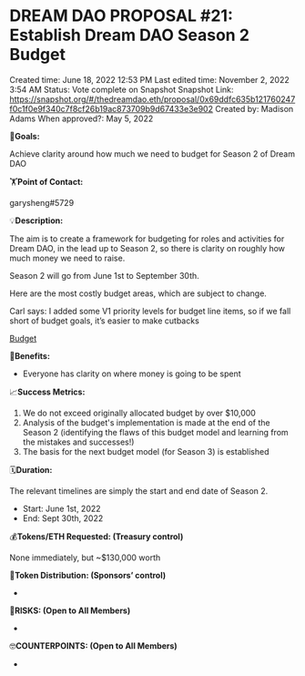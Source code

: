# DREAM DAO PROPOSAL #21: Establish Dream DAO Season 2 Budget

Created time: June 18, 2022 12:53 PM
Last edited time: November 2, 2022 3:54 AM
Status: Vote complete on Snapshot
Snapshot Link: https://snapshot.org/#/thedreamdao.eth/proposal/0x69ddfc635b121760247f0c1f0e9f340c7f8cf26b19ac873709b9d67433e3e902
Created by: Madison Adams
When approved?: May 5, 2022

🎯**Goals:**

Achieve clarity around how much we need to budget for Season 2 of Dream DAO

🏋️**Point of Contact:**

garysheng#5729

💡**Description:**

The aim is to create a framework for budgeting for roles and activities for Dream DAO, in the lead up to Season 2, so there is clarity on roughly how much money we need to raise.

Season 2 will go from June 1st to September 30th.

Here are the most costly budget areas, which are subject to change.

Carl says: I added some V1 priority levels for budget line items, so if we fall short of budget goals, it’s easier to make cutbacks

[Budget](DREAM%20DAO%20PROPOSAL%20#21%20Establish%20Dream%20DAO%20Season%20%2090642cee95b54611a0180eac742f4ccc/Budget%20dda2cf584d404f16b221997a08364bda.csv)

💚**Benefits:**

- Everyone has clarity on where money is going to be spent

📈**Success Metrics:**

1. We do not exceed originally allocated budget by over $10,000
2. Analysis of the budget's implementation is made at the end of the Season 2 (identifying the flaws of this budget model and learning from the mistakes and successes!)
3. The basis for the next budget model (for Season 3) is established

🗓️**Duration:**

The relevant timelines are simply the start and end date of Season 2.

- Start: June 1st, 2022
- End: Sept 30th, 2022

💰**Tokens/ETH Requested: (Treasury control)**

None immediately, but ~$130,000 worth

💸**Token Distribution: (Sponsors’ control)**

- 

🤨**RISKS: (Open to All Members)**

- 

🤓**COUNTERPOINTS: (Open to All Members)**

-